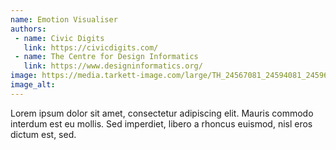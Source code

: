 ```yaml
---
name: Emotion Visualiser
authors:
 - name: Civic Digits
   link: https://civicdigits.com/
 - name: The Centre for Design Informatics
   link: https://www.designinformatics.org/
image: https://media.tarkett-image.com/large/TH_24567081_24594081_24596081_24601081_24563081_24565081_24588081_001.jpg
image_alt:
---
```

Lorem ipsum dolor sit amet, consectetur adipiscing elit. Mauris commodo interdum est eu mollis. Sed imperdiet, libero a rhoncus euismod, nisl eros dictum est, sed.

